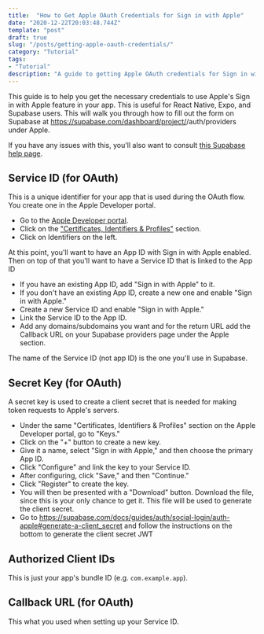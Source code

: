 ```yaml
---
title:  "How to Get Apple OAuth Credentials for Sign in with Apple"
date: "2020-12-22T20:03:48.744Z"
template: "post"
draft: true
slug: "/posts/getting-apple-oauth-credentials/"
category: "Tutorial"
tags:
- "Tutorial"
description: "A guide to getting Apple OAuth credentials for Sign in with Apple, helpful for React Native, Expo, and Supabase."
---
```


This guide is to help you get the necessary credentials to use Apple's Sign in with Apple feature in your app. This is useful for React Native, Expo, and Supabase users. This will walk you through how to fill out the form on Supabase at https://supabase.com/dashboard/project/<yourprojectid>/auth/providers under Apple.

If you have any issues with this, you'll also want to consult [this Supabase help page](https://supabase.com/docs/guides/auth/social-login/auth-apple#generate-a-client_secret).

## Service ID (for OAuth)
This is a unique identifier for your app that is used during the OAuth flow. You create one in the Apple Developer portal.
- Go to the [Apple Developer portal](https://developer.apple.com/).
- Click on the ["Certificates, Identifiers & Profiles"](https://developer.apple.com/account/resources/certificates/list) section.
- Click on Identifiers on the left.

At this point, you'll want to have an App ID with Sign in with Apple enabled. Then on top of that you'll want to have a Service ID that is linked to the App ID

- If you have an existing App ID, add "Sign in with Apple" to it.
- If you don't have an existing App ID, create a new one and enable "Sign in with Apple."
- Create a new Service ID and enable "Sign in with Apple."
- Link the Service ID to the App ID.
- Add any domains/subdomains you want and for the return URL add the Callback URL on your Supabase providers page under the Apple section.

The name of the Service ID (not app ID) is the one you'll use in Supabase.


## Secret Key (for OAuth)
A secret key is used to create a client secret that is needed for making token requests to Apple's servers.
- Under the same "Certificates, Identifiers & Profiles" section on the Apple Developer portal, go to "Keys."
- Click on the "+" button to create a new key.
- Give it a name, select "Sign in with Apple," and then choose the primary App ID.
- Click "Configure" and link the key to your Service ID.
- After configuring, click "Save," and then "Continue."
- Click "Register" to create the key.
- You will then be presented with a "Download" button. Download the file, since this is your only chance to get it. This file will be used to generate the client secret.
- Go to https://supabase.com/docs/guides/auth/social-login/auth-apple#generate-a-client_secret and follow the instructions on the bottom to generate the client secret JWT

## Authorized Client IDs
This is just your app's bundle ID (e.g. `com.example.app`).

## Callback URL (for OAuth)
This what you used when setting up your Service ID.
